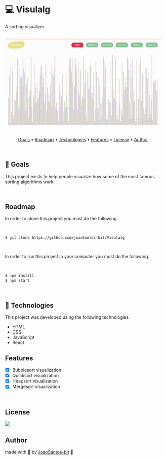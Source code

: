 # :computer: Visulalg
A sorting visualizer
<br>
<br>
<div align="center">
	<img src="https://github.com/joaoSantos-bit/Visualg/blob/main/mergesort-visualizer.gif" alt="mergesort visualizer introduction gif">
</div>
<br>

<p align="center">
	<a href="#goals">Goals</a> •
	<a href="#roadmap">Roadmap</a> • 
	<a href="#technologies">Technologies</a> • 
	<a href="#features">Features</a> •
	<a href="#license">License</a> • 
	<a href="#author">Author</a>
</p>
<br>

## :checkered_flag: Goals
<p> This project exists to help people visualize how some of the most famous sorting algorithms work. </p>
<br>

## Roadmap
<p> In order to clone this project you must do the following. </p>
<br>

~~~Shell
$ git clone https://github.com/joaoSantos-bit/Visulalg
~~~
<br>

<p> In order to run this project in your computer you must do the following. </p>
<br>

~~~Shell
$ npm install
$ npm start
~~~
<br>

## :rocket: Technologies
<p>This project was developed using the following technologies.</p>

*  HTML
*  CSS
*  JavaScript
*  React

## Features

- [x] Bubblesort visualization
- [x] Quicksort visualization
- [x] Heapsort visualization
- [x] Mergesort visualization

<br>

## License
<img src="https://img.shields.io/github/license/Rocketseat/unform"/>
<br>

## Author
made with :blue_heart: by <a href="https://github.com/joaoSantos-bit">JoaoSantos-bit</a> :wave:


